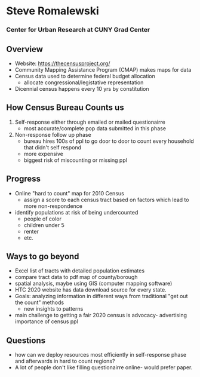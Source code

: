 # Steve Romalewski
### Center for Urban Research at CUNY Grad Center

## Overview
- Website: https://thecensusproject.org/
- Community Mapping Assistance Program (CMAP) makes maps for data 
- Census data used to determine federal budget allocation
    - allocate congressional/legistative representation 
- Dicennial census happens every 10 yrs by constitution

## How Census Bureau Counts us
1. Self-response either through emailed or mailed questionairre
    - most accurate/complete pop data submitted in this phase
1. Non-response follow up phase
    - bureau hires 100s of ppl to go door to door to count every household that didn't self respond 
    - more expensive
    - biggest risk of miscounting or missing ppl 

## Progress
- Online "hard to count" map for 2010 Census 
    - assign a score to each census tract based on factors which lead to more non-respondence 
- identify populations at risk of being undercounted
    - people of color
    - children under 5
    - renter
    - etc.

## Ways to go beyond
- Excel list of tracts with detailed population estimates
- compare tract data to pdf map of county/borough
- spatial analysis, maybe using GIS (computer mapping software) 
- HTC 2020 website has data download source for every state. 
- Goals: analyzing information in different ways from traditional "get out the count" methods
    - new insights to patterns
- main challenge to getting a fair 2020 census is advocacy- advertising importance of census ppl

## Questions
- how can we deploy resources most efficiently in self-response phase and afterwards in hard to count regions? 
- A lot of people don't like filling questionairre online- would prefer paper. 
